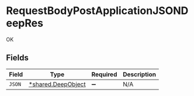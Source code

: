 # RequestBodyPostApplicationJSONDeepRes

OK


## Fields

| Field                                                   | Type                                                    | Required                                                | Description                                             |
| ------------------------------------------------------- | ------------------------------------------------------- | ------------------------------------------------------- | ------------------------------------------------------- |
| `JSON`                                                  | [*shared.DeepObject](../../models/shared/deepobject.md) | :heavy_minus_sign:                                      | N/A                                                     |